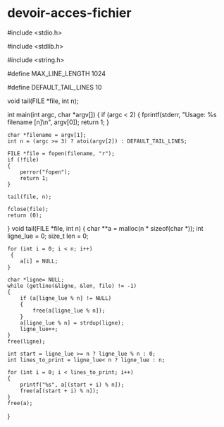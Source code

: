 # devoir-acces-fichier

#include <stdio.h>

#include <stdlib.h>

#include <string.h>


#define MAX_LINE_LENGTH 1024

#define DEFAULT_TAIL_LINES 10

void tail(FILE *file, int n);

int main(int argc, char *argv[]) 
{
    if (argc < 2)
     {
        fprintf(stderr, "Usage: %s filename [n]\n", argv[0]);
        return 1;
    }

    char *filename = argv[1];
    int n = (argc >= 3) ? atoi(argv[2]) : DEFAULT_TAIL_LINES;

    FILE *file = fopen(filename, "r");
    if (!file) 
    {
        perror("fopen");
        return 1;
    }

    tail(file, n);

    fclose(file);
    return (0);
}
void tail(FILE *file, int n)
 {
    char **a = malloc(n * sizeof(char *));
    int ligne_lue = 0;
    size_t len = 0;

    for (int i = 0; i < n; i++)
     {
        a[i] = NULL;
    }

    char *ligne= NULL;
    while (getline(&ligne, &len, file) != -1) 
    {
        if (a[ligne_lue % n] != NULL)
        {
            free(a[ligne_lue % n]);
        }
        a[ligne_lue % n] = strdup(ligne);
        ligne_lue++;
    }
    free(ligne);

    int start = ligne_lue >= n ? ligne_lue % n : 0;
    int lines_to_print = ligne_lue< n ? ligne_lue : n;

    for (int i = 0; i < lines_to_print; i++) 
    {
        printf("%s", a[(start + i) % n]);
        free(a[(start + i) % n]);
    }
    free(a);
}
